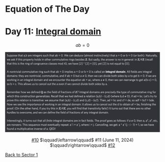 # Equation of The Day

# Day 11: [Integral domain](https://en.wikipedia.org/wiki/Integral_domain)

$$ab=0$$

<picture><img alt="Day 11" src="0011.png"></picture>

<center><a href="0010.html">#10</a> $\qquad\leftarrow\qquad$ #11 (June 11, 2024) $\qquad\rightarrow\qquad$ <a href="0012.html">#12</a></center>

[Back to Sector 1](../0-63.md)

<script data-goatcounter="https://zswu.goatcounter.com/count" async src="//gc.zgo.at/count.js"></script>
<script src="https://utteranc.es/client.js" repo="12AbBa/eotd" issue-term="pathname" theme="github-light" crossorigin="anonymous" async> </script>